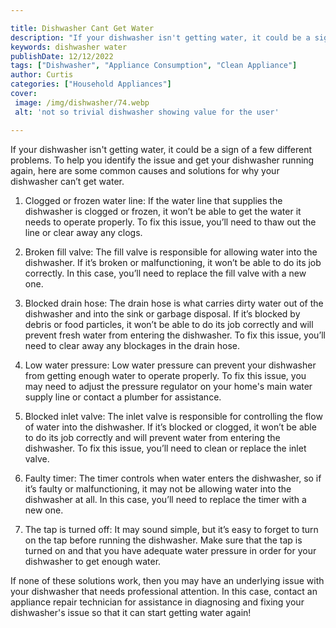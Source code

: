 ```yaml
---

title: Dishwasher Cant Get Water
description: "If your dishwasher isn't getting water, it could be a sign of a few different problems. To help you identify the issue and get you...keep going and find out"
keywords: dishwasher water
publishDate: 12/12/2022
tags: ["Dishwasher", "Appliance Consumption", "Clean Appliance"]
author: Curtis
categories: ["Household Appliances"]
cover: 
 image: /img/dishwasher/74.webp
 alt: 'not so trivial dishwasher showing value for the user'

---
```


If your dishwasher isn't getting water, it could be a sign of a few different problems. To help you identify the issue and get your dishwasher running again, here are some common causes and solutions for why your dishwasher can’t get water. 

1. Clogged or frozen water line: If the water line that supplies the dishwasher is clogged or frozen, it won’t be able to get the water it needs to operate properly. To fix this issue, you’ll need to thaw out the line or clear away any clogs. 

2. Broken fill valve: The fill valve is responsible for allowing water into the dishwasher. If it’s broken or malfunctioning, it won’t be able to do its job correctly. In this case, you’ll need to replace the fill valve with a new one. 

3. Blocked drain hose: The drain hose is what carries dirty water out of the dishwasher and into the sink or garbage disposal. If it’s blocked by debris or food particles, it won’t be able to do its job correctly and will prevent fresh water from entering the dishwasher. To fix this issue, you’ll need to clear away any blockages in the drain hose. 

4. Low water pressure: Low water pressure can prevent your dishwasher from getting enough water to operate properly. To fix this issue, you may need to adjust the pressure regulator on your home's main water supply line or contact a plumber for assistance. 

5. Blocked inlet valve: The inlet valve is responsible for controlling the flow of water into the dishwasher. If it’s blocked or clogged, it won’t be able to do its job correctly and will prevent water from entering the dishwasher. To fix this issue, you’ll need to clean or replace the inlet valve. 

6. Faulty timer: The timer controls when water enters the dishwasher, so if it’s faulty or malfunctioning, it may not be allowing water into the dishwasher at all. In this case, you’ll need to replace the timer with a new one.

7. The tap is turned off: It may sound simple, but it’s easy to forget to turn on the tap before running the dishwasher. Make sure that the tap is turned on and that you have adequate water pressure in order for your dishwasher to get enough water. 

If none of these solutions work, then you may have an underlying issue with your dishwasher that needs professional attention. In this case, contact an appliance repair technician for assistance in diagnosing and fixing your dishwasher's issue so that it can start getting water again!
